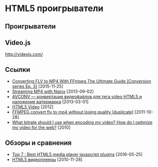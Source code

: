 # HTML5 проигрыватели

## Проигрыватели

## Video.js

http://videojs.com/

## Ссылки

- [Converting FLV to MP4 With FFmpeg The Ultimate Guide [Conversion series Ep. 3]](https://addpipe.com/blog/flv-to-mp4/) [2015-11-25]
- [Streaming MP4 with Nginx](https://sixohthree.com/streaming-mp4-with-nginx) [2013-09-02]
- [AVCONV — конвертация видеофайлов для тега video HTML5 и наложение ватермарка](https://habrahabr.ru/post/171225/) [2013-03-01]
- [HTML5 Video](http://www.w3schools.com/html/html5_video.asp) [2012]
- [FFMPEG convert flv to mp4 without losing quality [duplicate]](http://superuser.com/questions/624565/ffmpeg-convert-flv-to-mp4-without-losing-quality) [2011-10-28]
- [What bitrate should I use when encoding my video? How do I optimize my video for the web?](http://www.ezs3.com/public/What_bitrate_should_I_use_when_encoding_my_video_How_do_I_optimize_my_video_for_the_web.cfm) [2010]

## Обзоры и сравнения

- [Top 7 : Best HTML5 media player javascript plugins](http://ourcodeworld.com/articles/read/148/top-7-best-html5-media-player-javascript-plugins) [2016-05-25]
- [HTML5 видеоплееры](http://vremenno.net/html-css/html5-video-players/) [2010-11-28]
